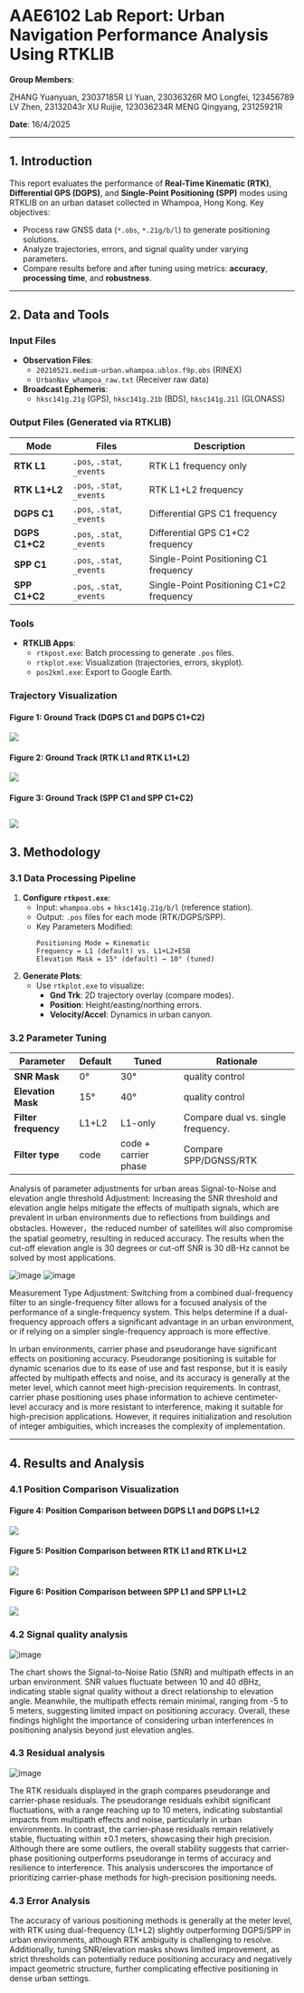 # AAE6102 Lab Report: Urban Navigation Performance Analysis Using RTKLIB

**Group Members**:  

ZHANG Yuanyuan, 23037185R
LI Yuan, 23036326R
MO Longfei, 123456789
LV Zhen, 23132043r
XU Ruijie, 123036234R
MENG Qingyang, 23125921R

**Date**: 16/4/2025 

---
## 1. Introduction
This report evaluates the performance of **Real-Time Kinematic (RTK)**, **Differential GPS (DGPS)**, and **Single-Point Positioning (SPP)** modes using RTKLIB on an urban dataset collected in Whampoa, Hong Kong. Key objectives:  
- Process raw GNSS data (`*.obs`, `*.21g/b/l`) to generate positioning solutions.  
- Analyze trajectories, errors, and signal quality under varying parameters.  
- Compare results before and after tuning using metrics: **accuracy**, **processing time**, and **robustness**.
---
## 2. Data and Tools
### Input Files
- **Observation Files**:  
  - `20210521.medium-urban.whampoa.ublox.f9p.obs` (RINEX)  
  - `UrbanNav_whampoa_raw.txt` (Receiver raw data)  
- **Broadcast Ephemeris**:  
  - `hksc141g.21g` (GPS), `hksc141g.21b` (BDS), `hksc141g.21l` (GLONASS)  

### Output Files (Generated via RTKLIB)
| Mode          | Files | Description |
|---------------|-------|-------------|
| **RTK L1**    | `.pos`, `.stat`, `_events` | RTK L1 frequency only |
| **RTK L1+L2** | `.pos`, `.stat`, `_events` |  RTK L1+L2 frequency |
| **DGPS C1**   | `.pos`, `.stat`, `_events` | Differential GPS C1 frequency |
| **DGPS C1+C2**   | `.pos`, `.stat`, `_events` | Differential GPS C1+C2 frequency |
| **SPP C1**       | `.pos`, `.stat`, `_events` | Single-Point Positioning C1 frequency |
| **SPP C1+C2**       | `.pos`, `.stat`, `_events` | Single-Point Positioning C1+C2 frequency |
### Tools
- **RTKLIB Apps**:  
  - `rtkpost.exe`: Batch processing to generate `.pos` files.  
  - `rtkplot.exe`: Visualization (trajectories, errors, skyplot).  
  - `pos2kml.exe`: Export to Google Earth.  
### Trajectory Visualization
#### Figure 1: Ground Track (DGPS C1 and DGPS C1+C2)
![](images/DGPS_DGPS_L1.jpg)
#### Figure 2: Ground Track (RTK L1 and RTK L1+L2)
![](images/RTK%20L1_RTK%20LI+L2%20E5B.jpg)
#### Figure 3: Ground Track (SPP C1 and SPP C1+C2)
![](images/SPP_SPP%20L1.jpg)
---
## 3. Methodology
### 3.1 Data Processing Pipeline
1. **Configure `rtkpost.exe`**:  
   - Input: `whampoa.obs` + `hksc141g.21g/b/l` (reference station).  
   - Output: `.pos` files for each mode (RTK/DGPS/SPP).  
   - Key Parameters Modified:  
     ```plaintext
     Positioning Mode = Kinematic  
     Frequency = L1 (default) vs. L1+L2+E5B
     Elevation Mask = 15° (default) → 10° (tuned)  
     ```
2. **Generate Plots**:  
   - Use `rtkplot.exe` to visualize:  
     - **Gnd Trk**: 2D trajectory overlay (compare modes).  
     - **Position**: Height/easting/northing errors.  
     - **Velocity/Accel**: Dynamics in urban canyon.  
### 3.2 Parameter Tuning
| Parameter         | Default | Tuned | Rationale |
|-------------------|---------|-------|-----------|
| **SNR Mask** | 0° | 30° | quality control |
| **Elevation Mask** | 15° | 40° | quality control |
| **Filter frequency** | L1+L2 | L1-only | Compare dual vs. single frequency. |
| **Filter type** | code | code + carrier phase | Compare SPP/DGNSS/RTK |

Analysis of parameter adjustments for urban areas
Signal-to-Noise and elevation angle threshold Adjustment:
Increasing the SNR threshold and elevation angle helps mitigate the effects of multipath signals, which are prevalent in urban environments due to reflections from buildings and obstacles. However，the reduced number of satellites will also compromise the spatial geometry, resulting in reduced accuracy. The results when the cut-off elevation angle is 30 degrees or cut-off SNR is 30 dB-Hz cannot be solved by most applications.

![image](https://github.com/user-attachments/assets/4bfcf625-6a3a-45be-b54a-f5b9c8d1ba9d)
![image](https://github.com/user-attachments/assets/36070ea8-3516-4e2c-9237-e4ebdc5e8f6e)



Measurement Type Adjustment:
Switching from a combined dual-frequency filter to an single-frequency filter allows for a focused analysis of the performance of a single-frequency system. This helps determine if a dual-frequency approach offers a significant advantage in an urban environment, or if relying on a simpler single-frequency approach is more effective.

In urban environments, carrier phase and pseudorange have significant effects on positioning accuracy. Pseudorange positioning is suitable for dynamic scenarios due to its ease of use and fast response, but it is easily affected by multipath effects and noise, and its accuracy is generally at the meter level, which cannot meet high-precision requirements. In contrast, carrier phase positioning uses phase information to achieve centimeter-level accuracy and is more resistant to interference, making it suitable for high-precision applications. However, it requires initialization and resolution of integer ambiguities, which increases the complexity of implementation.

---
## 4. Results and Analysis
### 4.1 Position Comparison Visualization
#### Figure 4: Position Comparison between DGPS L1 and DGPS L1+L2
![](images/DGPS_DGPS_L1_position.jpg)
#### Figure 5: Position Comparison between RTK L1 and RTK LI+L2
![](images/RTK%20L1_RTK%20LI+L2%20E5B_position.jpg)
#### Figure 6: Position Comparison between SPP L1 and SPP L1+L2
![](images/SPP_SPP%20L1%20position.jpg)

### 4.2 Signal quality analysis
![image](https://github.com/user-attachments/assets/efcf2531-30a1-4c50-a971-87b4a990e79d)

The chart shows the Signal-to-Noise Ratio (SNR) and multipath effects in an urban environment. SNR values fluctuate between 10 and 40 dBHz, indicating stable signal quality without a direct relationship to elevation angle. Meanwhile, the multipath effects remain minimal, ranging from -5 to 5 meters, suggesting limited impact on positioning accuracy. Overall, these findings highlight the importance of considering urban interferences in positioning analysis beyond just elevation angles.

### 4.3 Residual analysis

![image](https://github.com/user-attachments/assets/e70e9c8d-4acb-4b0d-944b-f6aaec5e023f)

The RTK residuals displayed in the graph compares pseudorange and carrier-phase residuals. The pseudorange residuals exhibit significant fluctuations, with a range reaching up to 10 meters, indicating substantial impacts from multipath effects and noise, particularly in urban environments. In contrast, the carrier-phase residuals remain relatively stable, fluctuating within ±0.1 meters, showcasing their high precision. Although there are some outliers, the overall stability suggests that carrier-phase positioning outperforms pseudorange in terms of accuracy and resilience to interference. This analysis underscores the importance of prioritizing carrier-phase methods for high-precision positioning needs.


### 4.3 Error Analysis

The accuracy of various positioning methods is generally at the meter level, with RTK using dual-frequency (L1+L2) slightly outperforming DGPS/SPP in urban environments, although RTK ambiguity is challenging to resolve. Additionally, tuning SNR/elevation masks shows limited improvement, as strict thresholds can potentially reduce positioning accuracy and negatively impact geometric structure, further complicating effective positioning in dense urban settings.
